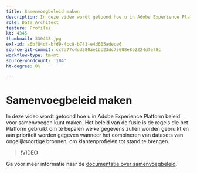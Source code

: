 ```yaml
---
title: Samenvoegbeleid maken
description: In deze video wordt getoond hoe u in Adobe Experience Platform beleid voor samenvoegen kunt maken. Het beleid van de fusie is de regels die het Platform gebruikt om te bepalen welke gegevens zullen worden gebruikt en aan prioriteit worden gegeven wanneer het combineren van datasets van ongelijksoortige bronnen, om klantenprofielen tot stand te brengen.
role: Data Architect
feature: Profiles
kt: 4345
thumbnail: 330433.jpg
exl-id: a6bf84df-bfd9-4cc9-b741-e4d605adece6
source-git-commit: cc7a77c4dd380ae1bc23dc75608e8e2224dfe78c
workflow-type: tm+mt
source-wordcount: '104'
ht-degree: 0%

---
```


# Samenvoegbeleid maken

In deze video wordt getoond hoe u in Adobe Experience Platform beleid voor samenvoegen kunt maken. Het beleid van de fusie is de regels die het Platform gebruikt om te bepalen welke gegevens zullen worden gebruikt en aan prioriteit worden gegeven wanneer het combineren van datasets van ongelijksoortige bronnen, om klantenprofielen tot stand te brengen.

>[!VIDEO](https://video.tv.adobe.com/v/330433?quality=12&learn=on)

Ga voor meer informatie naar de [documentatie over samenvoegbeleid](https://experienceleague.adobe.com/docs/experience-platform/profile/merge-policies/overview.html).
